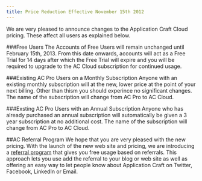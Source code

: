 ```yaml
---
title: Price Reduction Effective November 15th 2012
---
```


We are very pleased to announce changes to the Application Craft Cloud pricing. These affect all users as explained below.

###Free Users
The Accounts of Free Users will remain unchanged until February 15th, 2013. From this date onwards, accounts will act as a Free Trial for 14 days after which the Free Trial will expire and you will be required to upgrade to the AC Cloud subscription for continued usage.

###Existing AC Pro Users on a Monthly Subscription
Anyone with an existing monthly subscription will at the new, lower price at the point of your next billing. Other than thism you should experince no significant changes. The name of the subscription will change from AC Pro to AC Cloud.

###Exsting AC Pro Users with an Annual Subscription
Anyone who has already purchased an annual subscription will automatically be given a 3 year subscription at no additional cost. The name of the subscription will change from AC Pro to AC Cloud.

##AC Referral Program
We hope that you are very pleased with the new pricing. With the launch of the new web site and pricing, we are introducing a [referral program](/referral-program) that gives you free usage based on referrals. This approach lets you use add the referral to your blog or web site as well as offering an easy way to let people know about Application Craft on Twitter, Facebook, LinkedIn or Email.
